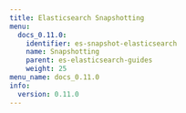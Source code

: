 ```yaml
---
title: Elasticsearch Snapshotting
menu:
  docs_0.11.0:
    identifier: es-snapshot-elasticsearch
    name: Snapshotting
    parent: es-elasticsearch-guides
    weight: 25
menu_name: docs_0.11.0
info:
  version: 0.11.0
---
```


